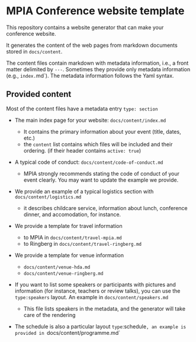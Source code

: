 # MPIA Conference website template

This repository contains a website generator that can make your conference website.

It generates the content of the web pages from markdown documents stored in `docs/content`.

The content files contain markdown with metadata information, i.e., a front matter delimited by `---`. Sometimes they provide only metadata information (e.g., `index.`md`). The metadata information follows the Yaml syntax.


## Provided content

Most of the content files have a metadata entry `type: section`

* The main index page for your website: `docs/content/index.md`
   * It contains the primary information about your event (title, dates, etc.)
   * the `content` list contains which files will be included and their ordering. (if their header contains `active: true`)

* A typical code of conduct: `docs/content/code-of-conduct.md`
   * MPIA strongly recommends stating the code of conduct of your event clearly. You may want to update the example we provide.

* We provide an example of a typical logistics section with `docs/content/logistics.md`
   * it describes childcare service, information about lunch, conference dinner, and accomodation, for instance.

* We provide a template for travel information
   * to MPIA in `docs/content/travel-mpia.md`
   * to Ringberg in `docs/content/travel-ringberg.md`

* We provide a template for venue information
   * `docs/content/venue-hda.md`
   * `docs/content/venue-ringberg.md`

* If you want to list some speakers or participants with pictures and information (for instance, teachers or review talks), you can use the `type:speakers` layout. An example in `docs/content/speakers.md`
   * This file lists speakers in the metadata, and the generator will take care of the rendering

* The schedule is also a particular layout `type`:schedule`, an example is provided in `docs/content/programme.md`